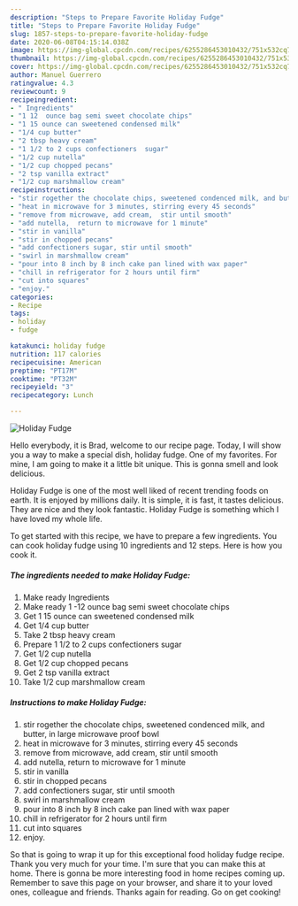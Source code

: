 ```yaml
---
description: "Steps to Prepare Favorite Holiday Fudge"
title: "Steps to Prepare Favorite Holiday Fudge"
slug: 1857-steps-to-prepare-favorite-holiday-fudge
date: 2020-06-08T04:15:14.038Z
image: https://img-global.cpcdn.com/recipes/6255286453010432/751x532cq70/holiday-fudge-recipe-main-photo.jpg
thumbnail: https://img-global.cpcdn.com/recipes/6255286453010432/751x532cq70/holiday-fudge-recipe-main-photo.jpg
cover: https://img-global.cpcdn.com/recipes/6255286453010432/751x532cq70/holiday-fudge-recipe-main-photo.jpg
author: Manuel Guerrero
ratingvalue: 4.3
reviewcount: 9
recipeingredient:
- " Ingredients"
- "1 12  ounce bag semi sweet chocolate chips"
- "1 15 ounce can sweetened condensed milk"
- "1/4 cup butter"
- "2 tbsp heavy cream"
- "1 1/2 to 2 cups confectioners  sugar"
- "1/2 cup nutella"
- "1/2 cup chopped pecans"
- "2 tsp vanilla extract"
- "1/2 cup marshmallow cream"
recipeinstructions:
- "stir rogether the chocolate chips, sweetened condenced milk, and butter,  in large microwave proof bowl"
- "heat in microwave for 3 minutes, stirring every 45 seconds"
- "remove from microwave, add cream,  stir until smooth"
- "add nutella,  return to microwave for 1 minute"
- "stir in vanilla"
- "stir in chopped pecans"
- "add confectioners sugar, stir until smooth"
- "swirl in marshmallow cream"
- "pour into 8 inch by 8 inch cake pan lined with wax paper"
- "chill in refrigerator for 2 hours until firm"
- "cut into squares"
- "enjoy."
categories:
- Recipe
tags:
- holiday
- fudge

katakunci: holiday fudge 
nutrition: 117 calories
recipecuisine: American
preptime: "PT17M"
cooktime: "PT32M"
recipeyield: "3"
recipecategory: Lunch

---
```



![Holiday Fudge](https://img-global.cpcdn.com/recipes/6255286453010432/751x532cq70/holiday-fudge-recipe-main-photo.jpg)

Hello everybody, it is Brad, welcome to our recipe page. Today, I will show you a way to make a special dish, holiday fudge. One of my favorites. For mine, I am going to make it a little bit unique. This is gonna smell and look delicious.



Holiday Fudge is one of the most well liked of recent trending foods on earth. It is enjoyed by millions daily. It is simple, it is fast, it tastes delicious. They are nice and they look fantastic. Holiday Fudge is something which I have loved my whole life.


To get started with this recipe, we have to prepare a few ingredients. You can cook holiday fudge using 10 ingredients and 12 steps. Here is how you cook it.

<!--inarticleads1-->

##### The ingredients needed to make Holiday Fudge:

1. Make ready  Ingredients
1. Make ready 1 -12  ounce bag semi sweet chocolate chips
1. Get 1 15 ounce can sweetened condensed milk
1. Get 1/4 cup butter
1. Take 2 tbsp heavy cream
1. Prepare 1 1/2 to 2 cups confectioners  sugar
1. Get 1/2 cup nutella
1. Get 1/2 cup chopped pecans
1. Get 2 tsp vanilla extract
1. Take 1/2 cup marshmallow cream




<!--inarticleads2-->

##### Instructions to make Holiday Fudge:

1. stir rogether the chocolate chips, sweetened condenced milk, and butter,  in large microwave proof bowl
1. heat in microwave for 3 minutes, stirring every 45 seconds
1. remove from microwave, add cream,  stir until smooth
1. add nutella,  return to microwave for 1 minute
1. stir in vanilla
1. stir in chopped pecans
1. add confectioners sugar, stir until smooth
1. swirl in marshmallow cream
1. pour into 8 inch by 8 inch cake pan lined with wax paper
1. chill in refrigerator for 2 hours until firm
1. cut into squares
1. enjoy.




So that is going to wrap it up for this exceptional food holiday fudge recipe. Thank you very much for your time. I'm sure that you can make this at home. There is gonna be more interesting food in home recipes coming up. Remember to save this page on your browser, and share it to your loved ones, colleague and friends. Thanks again for reading. Go on get cooking!

